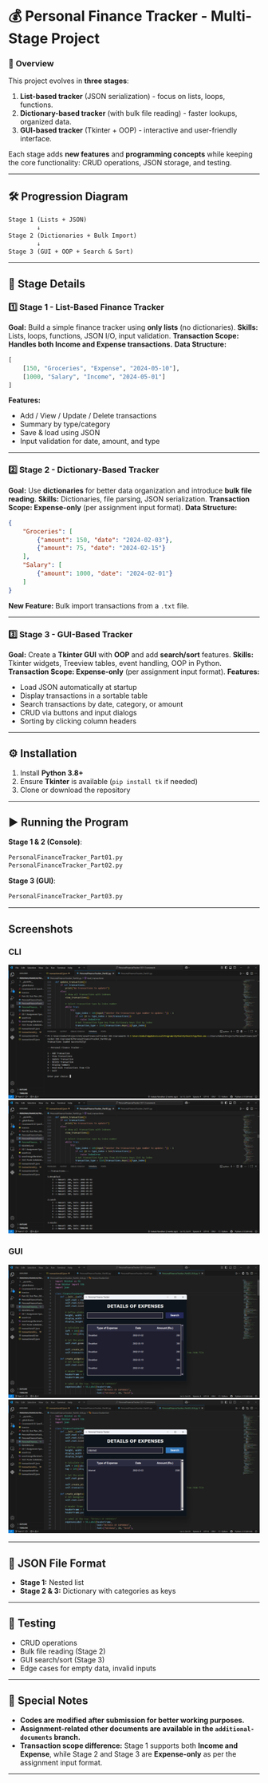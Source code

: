 # 💰 Personal Finance Tracker - Multi-Stage Project

### 📌 **Overview**

This project evolves in **three stages**:

1. **List-based tracker** (JSON serialization) - focus on lists, loops, functions.
2. **Dictionary-based tracker** (with bulk file reading) - faster lookups, organized data.
3. **GUI-based tracker** (Tkinter + OOP) - interactive and user-friendly interface.

Each stage adds **new features** and **programming concepts** while keeping the core functionality: CRUD operations, JSON storage, and testing.

---

## 🛠 **Progression Diagram**

```
Stage 1 (Lists + JSON)
        ↓
Stage 2 (Dictionaries + Bulk Import)
        ↓
Stage 3 (GUI + OOP + Search & Sort)
```

---

## 📂 **Stage Details**

### **1️⃣ Stage 1 - List-Based Finance Tracker**

**Goal:** Build a simple finance tracker using **only lists** (no dictionaries).
**Skills:** Lists, loops, functions, JSON I/O, input validation.
**Transaction Scope: Handles both Income and Expense transactions.**
**Data Structure:**

```python
[
    [150, "Groceries", "Expense", "2024-05-10"],
    [1000, "Salary", "Income", "2024-05-01"]
]
```

**Features:**

* Add / View / Update / Delete transactions
* Summary by type/category
* Save & load using JSON
* Input validation for date, amount, and type

---

### **2️⃣ Stage 2 - Dictionary-Based Tracker**

**Goal:** Use **dictionaries** for better data organization and introduce **bulk file reading**.
**Skills:** Dictionaries, file parsing, JSON serialization.
**Transaction Scope: Expense-only** (per assignment input format).
**Data Structure:**

```json
{
    "Groceries": [
        {"amount": 150, "date": "2024-02-03"},
        {"amount": 75, "date": "2024-02-15"}
    ],
    "Salary": [
        {"amount": 1000, "date": "2024-02-01"}
    ]
}
```

**New Feature:** Bulk import transactions from a `.txt` file.

---

### **3️⃣ Stage 3 - GUI-Based Tracker**

**Goal:** Create a **Tkinter GUI** with **OOP** and add **search/sort** features.
**Skills:** Tkinter widgets, Treeview tables, event handling, OOP in Python.
**Transaction Scope: Expense-only** (per assignment input format).
**Features:**

* Load JSON automatically at startup
* Display transactions in a sortable table
* Search transactions by date, category, or amount
* CRUD via buttons and input dialogs
* Sorting by clicking column headers

---

## ⚙ **Installation**

1. Install **Python 3.8+**
2. Ensure **Tkinter** is available (`pip install tk` if needed)
3. Clone or download the repository

---

## ▶ **Running the Program**

**Stage 1 & 2 (Console)**:

```bash
PersonalFinanceTracker_Part01.py
PersonalFinanceTracker_Part02.py
```

**Stage 3 (GUI)**:

```bash
PersonalFinanceTracker_Part03.py
```

---

## Screenshots

### CLI

![](screenshots/CLI1.png)
![](screenshots/CLI2.png)

### GUI

![](screenshots/GUI1.png)
![](screenshots/GUI2.png)

---



## 📄 **JSON File Format**

* **Stage 1:** Nested list
* **Stage 2 & 3:** Dictionary with categories as keys

---

## 🧪 **Testing**

* CRUD operations
* Bulk file reading (Stage 2)
* GUI search/sort (Stage 3)
* Edge cases for empty data, invalid inputs

---

## 📝 Special Notes

* **Codes are modified after submission for better working purposes.**
* **Assignment-related other documents are available in the `additional-documents` branch.**
* **Transaction scope difference:** Stage 1 supports both **Income and Expense**, while Stage 2 and Stage 3 are **Expense-only** as per the assignment input format.

---

